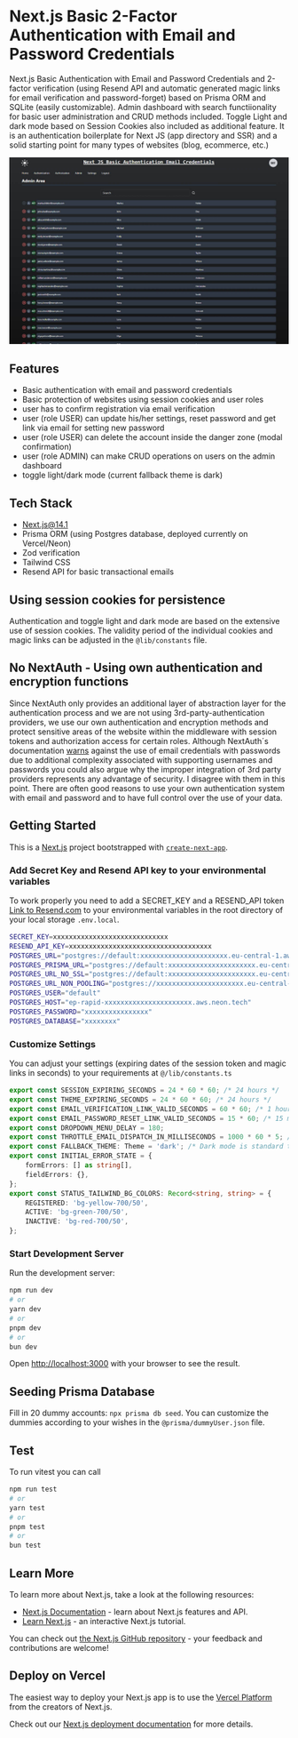 # Next.js Basic 2-Factor Authentication with Email and Password Credentials

Next.js Basic Authentication with Email and Password Credentials and 2-factor verification (using Resend API and automatic generated magic links for email verification and password-forget) based on Prisma ORM and SQLite (easily customizable). Admin dashboard with search functiionality for basic user administration and CRUD methods included. Toggle Light and dark mode based on Session Cookies also included as additional feature. It is an authentication boilerplate for Next JS (app directory and SSR) and a solid starting point for many types of websites (blog, ecommerce, etc.)

![Screenshot](./public/_screenshot.jpg)

## Features

- Basic authentication with email and password credentials
- Basic protection of websites using session cookies and user roles
- user has to confirm registration via email verification
- user (role USER) can update his/her settings, reset password and get link via email for setting new password
- user (role USER) can delete the account inside the danger zone (modal confirmation)
- user (role ADMIN) can make CRUD operations on users on the admin dashboard
- toggle light/dark mode (current fallback theme is dark)

## Tech Stack

- Next.js@14.1
- Prisma ORM (using Postgres database, deployed currently on Vercel/Neon)
- Zod verification
- Tailwind CSS
- Resend API for basic transactional emails

## Using session cookies for persistence

Authentication and toggle light and dark mode are based on the extensive use of session cookies. The validity period of the individual cookies and magic links can be adjusted in the `@lib/constants` file.

## No NextAuth - Using own authentication and encryption functions

Since NextAuth only provides an additional layer of abstraction layer for the authentication process and we are not using 3rd-party-authentication providers, we use our own authentication and encryption methods and protect sensitive areas of the website within the middleware with session tokens and authorization access for certain roles. Although NextAuth´s documentation [warns](https://next-auth.js.org/providers/credentials) against the use of email credentials with passwords due to additional complexity associated with supporting usernames and passwords you could also argue why the improper integration of 3rd party providers represents any advantage of security. I disagree with them in this point. There are often good reasons to use your own authentication system with email and password and to have full control over the use of your data.

## Getting Started

This is a [Next.js](https://nextjs.org/) project bootstrapped with [`create-next-app`](https://github.com/vercel/next.js/tree/canary/packages/create-next-app).

### Add Secret Key and Resend API key to your environmental variables

To work properly you need to add a SECRET_KEY and a RESEND_API token [Link to Resend.com](https://resend.com/) to your environmental variables in the root directory of your local storage `.env.local`.

```bash
SECRET_KEY=xxxxxxxxxxxxxxxxxxxxxxxxxxxxx
RESEND_API_KEY=xxxxxxxxxxxxxxxxxxxxxxxxxxxxxxxxxxxx
POSTGRES_URL="postgres://default:xxxxxxxxxxxxxxxxxxxxxx.eu-central-1.aws.neon.tech:5432/xxxxxxxx?sslmode=require"
POSTGRES_PRISMA_URL="postgres://default:xxxxxxxxxxxxxxxxxxxxxx.eu-central-1.aws.neon.tech:5432/xxxxxxxx?sslmode=require&pgbouncer=true&connect_timeout=15"
POSTGRES_URL_NO_SSL="postgres://default:xxxxxxxxxxxxxxxxxxxxxx.eu-central-1.aws.neon.tech:5432/xxxxxxxx"
POSTGRES_URL_NON_POOLING="postgres://xxxxxxxxxxxxxxxxxxxxxx.eu-central-1.aws.neon.tech:5432/xxxxxxxx?sslmode=require"
POSTGRES_USER="default"
POSTGRES_HOST="ep-rapid-xxxxxxxxxxxxxxxxxxxxxx.aws.neon.tech"
POSTGRES_PASSWORD="xxxxxxxxxxxxxxxx"
POSTGRES_DATABASE="xxxxxxxx"
```

### Customize Settings

You can adjust your settings (expiring dates of the session token and magic links in seconds) to your requirements at `@/lib/constants.ts`

```typescript
export const SESSION_EXPIRING_SECONDS = 24 * 60 * 60; /* 24 hours */
export const THEME_EXPIRING_SECONDS = 24 * 60 * 60; /* 24 hours */
export const EMAIL_VERIFICATION_LINK_VALID_SECONDS = 60 * 60; /* 1 hour */
export const EMAIL_PASSWORD_RESET_LINK_VALID_SECONDS = 15 * 60; /* 15 minutes */
export const DROPDOWN_MENU_DELAY = 180;
export const THROTTLE_EMAIL_DISPATCH_IN_MILLISECONDS = 1000 * 60 * 5; /* only 1 email can be sent every 5 minutes */
export const FALLBACK_THEME: Theme = 'dark'; /* Dark mode is standard theme*/
export const INITIAL_ERROR_STATE = {
	formErrors: [] as string[],
	fieldErrors: {},
};
export const STATUS_TAILWIND_BG_COLORS: Record<string, string> = {
	REGISTERED: 'bg-yellow-700/50',
	ACTIVE: 'bg-green-700/50',
	INACTIVE: 'bg-red-700/50',
};
```

### Start Development Server

Run the development server:

```bash
npm run dev
# or
yarn dev
# or
pnpm dev
# or
bun dev
```

Open [http://localhost:3000](http://localhost:3000) with your browser to see the result.

## Seeding Prisma Database

Fill in 20 dummy accounts: `npx prisma db seed`.
You can customize the dummies according to your wishes in the `@prisma/dummyUser.json` file.

## Test

To run vitest you can call

```bash
npm run test
# or
yarn test
# or
pnpm test
# or
bun test

```

## Learn More

To learn more about Next.js, take a look at the following resources:

- [Next.js Documentation](https://nextjs.org/docs) - learn about Next.js features and API.
- [Learn Next.js](https://nextjs.org/learn) - an interactive Next.js tutorial.

You can check out [the Next.js GitHub repository](https://github.com/vercel/next.js/) - your feedback and contributions are welcome!

## Deploy on Vercel

The easiest way to deploy your Next.js app is to use the [Vercel Platform](https://vercel.com/new?utm_medium=default-template&filter=next.js&utm_source=create-next-app&utm_campaign=create-next-app-readme) from the creators of Next.js.

Check out our [Next.js deployment documentation](https://nextjs.org/docs/deployment) for more details.
